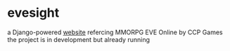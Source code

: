# evesight
a Django-powered <a href="https://evesight.pythonanywhere.com/">website</a> refercing MMORPG EVE Online by CCP Games
the project is in development but already running
